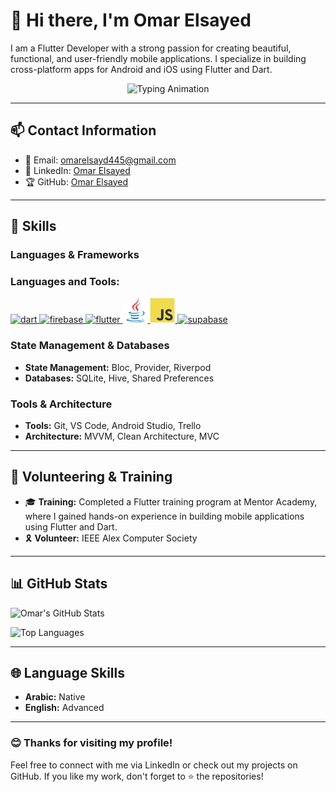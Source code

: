 # 👋 Hi there, I'm Omar Elsayed  

I am a Flutter Developer with a strong passion for creating beautiful, functional, and user-friendly mobile applications. I specialize in building cross-platform apps for Android and iOS using Flutter and Dart.  

<p align="center">
  <img src="https://readme-typing-svg.herokuapp.com?font=Fira+Code&size=22&pause=1000&color=F7A41D&center=true&width=435&lines=Flutter+Developer" alt="Typing Animation" />
</p>

---

## 📫 Contact Information  
- 📧 Email: [omarelsayd445@gmail.com](mailto:omarelsayd445@gmail.com)  
- 🔗 LinkedIn: [Omar Elsayed](https://www.linkedin.com/in/omar-el-sayd-9a4a41271/)  
- 🏆 GitHub: [Omar Elsayed](https://github.com/omarelsaid)  

---

## 🚀 Skills  

### **Languages & Frameworks**  
<h3 align="left">Languages and Tools:</h3>
<p align="left"> 
  <a href="https://dart.dev" target="_blank" rel="noreferrer"> 
    <img src="https://www.vectorlogo.zone/logos/dartlang/dartlang-icon.svg" alt="dart" width="40" height="40"/> 
  </a> 
  <a href="https://firebase.google.com/" target="_blank" rel="noreferrer"> 
    <img src="https://www.vectorlogo.zone/logos/firebase/firebase-icon.svg" alt="firebase" width="40" height="40"/> 
  </a> 
  <a href="https://flutter.dev" target="_blank" rel="noreferrer"> 
    <img src="https://www.vectorlogo.zone/logos/flutterio/flutterio-icon.svg" alt="flutter" width="40" height="40"/> 
  </a> 
  <a href="https://www.java.com" target="_blank" rel="noreferrer"> 
    <img src="https://raw.githubusercontent.com/devicons/devicon/master/icons/java/java-original.svg" alt="java" width="40" height="40"/> 
  </a> 
  <a href="https://developer.mozilla.org/en-US/docs/Web/JavaScript" target="_blank" rel="noreferrer"> 
    <img src="https://raw.githubusercontent.com/devicons/devicon/master/icons/javascript/javascript-original.svg" alt="javascript" width="40" height="40"/> 
  </a> 
  <a href="https://supabase.com/" target="_blank" rel="noreferrer"> 
    <img src="https://www.vectorlogo.zone/logos/supabase/supabase-icon.svg" alt="supabase" width="40" height="40"/> 
  </a>


### **State Management & Databases**  
- **State Management:** Bloc, Provider, Riverpod  
- **Databases:** SQLite, Hive, Shared Preferences  

### **Tools & Architecture**  
- **Tools:** Git, VS Code, Android Studio, Trello  
- **Architecture:** MVVM, Clean Architecture, MVC  

---

## 🤝 Volunteering & Training  
- 🎓 **Training:** Completed a Flutter training program at Mentor Academy, where I gained hands-on experience in building mobile applications using Flutter and Dart.  
- 🎗️ **Volunteer:** IEEE Alex Computer Society  

---

## 📊 GitHub Stats  

![Omar's GitHub Stats](https://github-readme-stats.vercel.app/api?username=omarelsayid&show_icons=true&theme=tokyonight&count_private=true)  

![Top Languages](https://github-readme-stats.vercel.app/api/top-langs/?username=omarelsayid&layout=compact&theme=radical)  

---

## 🌐 Language Skills  
- **Arabic:** Native  
- **English:** Advanced  

---

### 😊 Thanks for visiting my profile!  
Feel free to connect with me via LinkedIn or check out my projects on GitHub. If you like my work, don't forget to ⭐ the repositories!  
